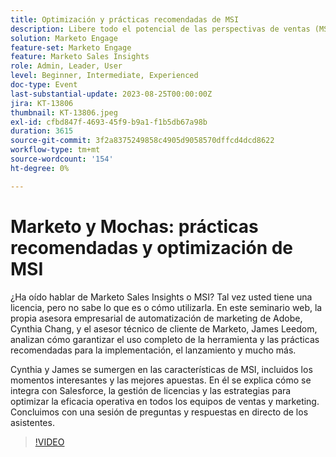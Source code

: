 ```yaml
---
title: Optimización y prácticas recomendadas de MSI
description: Libere todo el potencial de las perspectivas de ventas (MSI) de Marketo con Cynthia Chang y James Leedom a medida que profundizan en funciones clave, integración de Salesforce, administración de licencias y estrategias para impulsar la eficacia de ventas y marketing.
solution: Marketo Engage
feature-set: Marketo Engage
feature: Marketo Sales Insights
role: Admin, Leader, User
level: Beginner, Intermediate, Experienced
doc-type: Event
last-substantial-update: 2023-08-25T00:00:00Z
jira: KT-13806
thumbnail: KT-13806.jpeg
exl-id: cfbd847f-4693-45f9-b9a1-f1b5db67a98b
duration: 3615
source-git-commit: 3f2a8375249858c4905d9058570dffcd4dcd8622
workflow-type: tm+mt
source-wordcount: '154'
ht-degree: 0%

---
```


# Marketo y Mochas: prácticas recomendadas y optimización de MSI

¿Ha oído hablar de Marketo Sales Insights o MSI? Tal vez usted tiene una licencia, pero no sabe lo que es o cómo utilizarla. En este seminario web, la propia asesora empresarial de automatización de marketing de Adobe, Cynthia Chang, y el asesor técnico de cliente de Marketo, James Leedom, analizan cómo garantizar el uso completo de la herramienta y las prácticas recomendadas para la implementación, el lanzamiento y mucho más.

Cynthia y James se sumergen en las características de MSI, incluidos los momentos interesantes y las mejores apuestas. En él se explica cómo se integra con Salesforce, la gestión de licencias y las estrategias para optimizar la eficacia operativa en todos los equipos de ventas y marketing. Concluimos con una sesión de preguntas y respuestas en directo de los asistentes.

>[!VIDEO](https://video.tv.adobe.com/v/3422797?learn=on)
